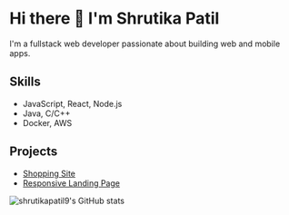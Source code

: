 # Hi there 👋 I'm Shrutika Patil

I'm a fullstack web developer passionate about building web and mobile apps.

## Skills
- JavaScript, React, Node.js
- Java, C/C++
- Docker, AWS

## Projects
- [Shopping Site](https://github.com/shrutikapatil9/shopping-site)
- [Responsive Landing Page](https://github.com/shrutikapatil9/responsive-landing-page)


![shrutikapatil9's GitHub stats](https://github-readme-stats.vercel.app/api?shrutikapatil9=shrutikapatil9&show_icons=true&theme=radical)

